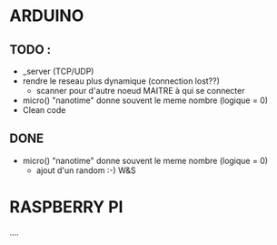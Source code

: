 # ARDUINO
## TODO :
* _server (TCP/UDP)
* rendre le reseau plus dynamique (connection lost??)
  * scanner pour d'autre noeud MAITRE à qui se connecter
* micro() "nanotime" donne souvent le meme nombre (logique = 0)  
* Clean code


## DONE

* micro() "nanotime" donne souvent le meme nombre (logique = 0)
  * ajout d'un random :-) W&S


# RASPBERRY PI

....
